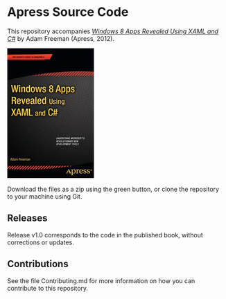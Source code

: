 # Apress Source Code

This repository accompanies [*Windows 8 Apps Revealed Using XAML and C#*](http://www.apress.com/9781430250340) by Adam Freeman (Apress, 2012).

![Cover image](9781430250340.jpg)

Download the files as a zip using the green button, or clone the repository to your machine using Git.

## Releases

Release v1.0 corresponds to the code in the published book, without corrections or updates.

## Contributions

See the file Contributing.md for more information on how you can contribute to this repository.
